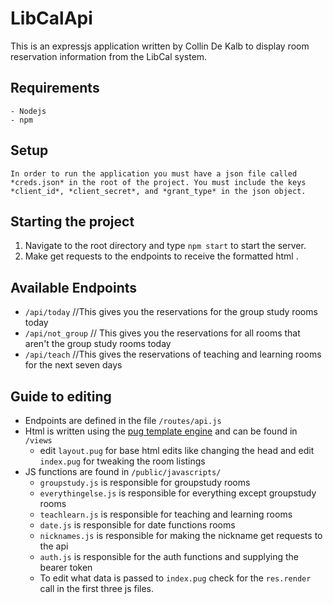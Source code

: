 # LibCalApi
This is an expressjs application written by Collin De Kalb to display room reservation information from the LibCal system.
    
## Requirements
    - Nodejs
    - npm
    
## Setup
    In order to run the application you must have a json file called *creds.json* in the root of the project. You must include the keys *client_id*, *client_secret*, and *grant_type* in the json object.
    
## Starting the project
1. Navigate to the root directory and type `npm start` to start the server.
2. Make get requests to the endpoints to receive the formatted html
. 
## Available Endpoints
- `/api/today` //This gives you the reservations for the group study rooms today
- `/api/not_group` // This gives you the reservations for all rooms that aren't the group study rooms today
- `/api/teach` //This gives the reservations of teaching and learning rooms for the next seven days

## Guide to editing
- Endpoints are defined in the file `/routes/api.js`
- Html is written using the [pug template engine](https://pugjs.org/api/getting-started.html) and can be found in `/views`
    - edit `layout.pug` for base html edits like changing the head and edit `index.pug` for tweaking the room listings
- JS functions are found in `/public/javascripts/` 
    - `groupstudy.js` is responsible for groupstudy rooms
    - `everythingelse.js` is responsible for everything except groupstudy rooms
    - `teachlearn.js` is responsible for teaching and learning rooms
    - `date.js` is responsible for date functions rooms
    - `nicknames.js` is responsible for making the nickname get requests to the api
    - `auth.js` is responsible for the auth functions and supplying the bearer token
    - To edit what data is passed to `index.pug` check for the `res.render` call in the first three js files.

